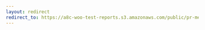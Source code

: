 ```yaml
---
layout: redirect
redirect_to: https://a8c-woo-test-reports.s3.amazonaws.com/public/pr-merge/38053/api/index.html
---
```

